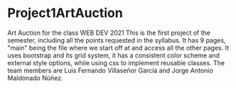 # Project1ArtAuction
Art Auction for the class WEB DEV 2021
This is the first project of the semester, including all the points requested in the syllabus.
It has 9 pages, "main" being the file where we start off at and access all the other pages.
It uses bootstrap and its grid system, it has a consistent color scheme and external style options, while using css to implement reusable classes.
The team members are Luis Fernando Villaseñor García and Jorge Antonio Maldonado Núñez.
